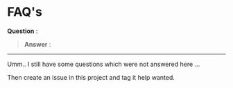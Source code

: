 # FAQ's

**Question** : 
> **Answer** :  


----

Umm.. I still have some questions which were not answered here ... 

Then create an issue in this project and tag it help wanted.
